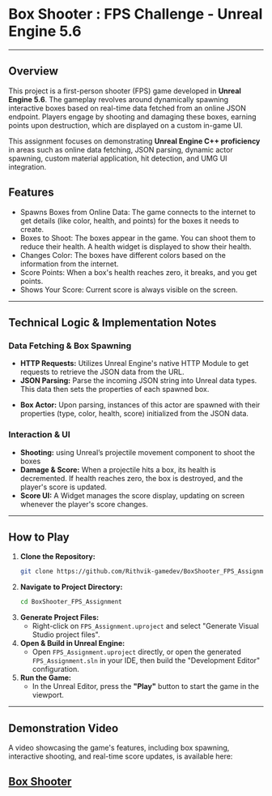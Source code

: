 # Box Shooter : FPS Challenge - Unreal Engine 5.6
---

## Overview

This project is a first-person shooter (FPS) game developed in **Unreal Engine 5.6**. The gameplay revolves around dynamically spawning interactive boxes based on real-time data fetched from an online JSON endpoint. Players engage by shooting and damaging these boxes, earning points upon destruction, which are displayed on a custom in-game UI.

This assignment focuses on demonstrating **Unreal Engine C++ proficiency** in areas such as online data fetching, JSON parsing, dynamic actor spawning, custom material application, hit detection, and UMG UI integration.


## Features

- Spawns Boxes from Online Data: The game connects to the internet to get details (like color, health, and points) for the boxes it needs to create.
- Boxes to Shoot: The boxes appear in the game. You can shoot them to reduce their health. A health widget is displayed to show their health.
- Changes Color: The boxes have different colors based on the information from the internet.
- Score Points: When a box's health reaches zero, it breaks, and you get points.
- Shows Your Score: Current score is always visible on the screen.

---

## Technical Logic & Implementation Notes

### Data Fetching & Box Spawning
- **HTTP Requests:** Utilizes Unreal Engine's native HTTP Module to get requests to retrieve the JSON data from the URL.
- **JSON Parsing:** Parse the incoming JSON string into Unreal data types. This data then sets the properties of each spawned box.
* **Box Actor:** Upon parsing, instances of this actor are spawned with their properties (type, color, health, score) initialized from the JSON data.

### Interaction & UI
- **Shooting:** using Unreal’s projectile movement component to shoot the boxes
- **Damage & Score:** When a projectile hits a box, its health is decremented. If health reaches zero, the box is destroyed, and the player's score is updated.
- **Score UI:** A Widget manages the score display, updating on screen whenever the player's score changes.

---

## How to Play

1.  **Clone the Repository:**
    ```bash
    git clone https://github.com/Rithvik-gamedev/BoxShooter_FPS_Assignment.git
    ```
2.  **Navigate to Project Directory:**
    ```bash
    cd BoxShooter_FPS_Assignment
    ```
3.  **Generate Project Files:**
    * Right-click on `FPS_Assignment.uproject` and select "Generate Visual Studio project files".
4.  **Open & Build in Unreal Engine:**
    * Open `FPS_Assignment.uproject` directly, or open the generated `FPS_Assignment.sln` in your IDE, then build the "Development Editor" configuration.
5.  **Run the Game:**
    * In the Unreal Editor, press the **"Play"** button to start the game in the viewport.

---

## Demonstration Video

A video showcasing the game's features, including box spawning, interactive shooting, and real-time score updates, is available here:

[Box Shooter](https://youtu.be/V3HwPsa72NY)
---


